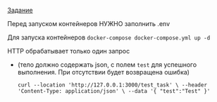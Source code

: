 [Задание](https://drive.google.com/file/d/17L5RXm1DeM51PCEkD9CXt75QnOfENbfn/view?usp=sharing)

Перед запуском контейнеров НУЖНО заполнить .env

Для запуска контейнеров ``docker-compose docker-compose.yml up -d``

HTTP обрабатывает только один запрос 
* (тело должно содержать json, с полем ``test`` для успешного выполнения. При отсутствии будет возвращена ошибка)

  `curl --location 'http://127.0.0.1:3000/test_task' \
  --header 'Content-Type: application/json' \
  --data '{
  "test":"Test"
  }'`
